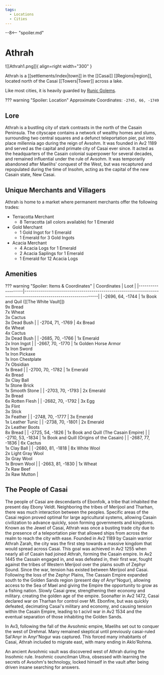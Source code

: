 ```yaml
---
tags:
  - Locations
  - Cities
---
```


--8<-- "spoiler.md"

# Athrah

![[Athrah1.png]]{ align=right width="300" }

Athrah is a [[settlements/index|town]] in the [[Casai]] [[Regions|region]], located north of the Casai [[Towers|Tower]] across a lake.

Like most cities, it is heavily guarded by [Runic Golems](https://minecraft.fandom.com/Iron_Golem). 

??? warning "Spoiler: Location"
    Approximate Coordinates: `-2745, 66, -1749`
	
## Lore

Athrah is a bustling city of stark contrasts in the north of the Casain Peninsula. The cityscape contains a network of wealthy homes and slums, surrounding two central squares and a defunct teleportation pier, put into place millennia ago during the reign of Avsohm. It was founded in Av2 1189 and served as the capital and primate city of Casai ever since. It acted as the headquarters of the Casain colonial superpower for several decades, and remained influential under the rule of Avsohm. It was temporarily abandoned after Maelihs' conquest of the West, but was recaptured and repopulated during the time of Insohm, acting as the capital of the new Casain state, New Casai.

## Unique Merchants and Villagers

Athrah is home to a market where permanent merchants offer the following trades:

* Terracotta Merchant
	* 8 Terracotta (all colors available) for 1 Emerald
* Gold Merchant
	* 1 Gold Ingot for 1 Emerald
	* 1 Emerald for 3 Gold Ingots
* Acacia Merchant
	* 4 Acacia Logs for 1 Emerald
	* 2 Acacia Saplings for 1 Emerald
	* 1 Emerald for 12 Acacia Logs
	
## Amenities

??? warning "Spoiler: Items & Coordinates"
    | Coordinates       | Loot                                                                                                              |
    |-------------------|-------------------------------------------------------------------------------------------------------------------|
    | -2696, 64, -1744  | 1x Book and Quil ([[The White Vault]]) <br>9x Bread <br>7x Wheat <br>3x Cactus <br>3x Dead Bush                       |
    | -2704, 71, -1769  | 4x Bread <br>6x Wheat <br>4x Cactus <br>3x Dead Bush                                                              |
    | -2685, 70, -1766  | 1x Emerald <br>2x Iron Ingot                                                                                      |
    | -2667, 70, -1770  | 1x Golden Horse Armor <br>1x Iron Sword <br>1x Iron Pickaxe <br>1x Iron Chestplate <br>7x Obsidian <br>1x Bread   |
    | -2700, 70, -1782  | 1x Emerald <br>4x Bread <br>3x Clay Ball <br>1x Stone Brick <br>1x Smooth Stone                                   |
    | -2703, 70, -1793  | 2x Emerald <br>3x Bread <br>6x Rotten Flesh                                                                       |
    | -2682, 70, -1792  | 3x Egg <br>3x Flint <br>3x Stick <br>3x Feather                                                                   |
    | -2748, 70, -1777  | 3x Emerald <br>1x Leather Tunic                                                                                   |
    | -2738, 70, -1801  | 2x Emerald <br>2x Leather Boots <br>8x Bread                                                                      |
    | -2725, 54, -1826  | 1x Book and Quill (The Casain Empire)                                                                             |
    | -2710, 53, -1834  | 1x Book and Quill (Origins of the Casain)                                                                         |
    | -2687, 77, -1836  | 6x Cactus <br>1x Clay Ball                                                                                        |
    | -2680, 81, -1818  | 8x White Wool <br>2x Light Gray Wool <br>3x Gray Wool <br>1x Brown Wool                                           |
    | -2663, 81, -1830  | 1x Wheat <br>7x Raw Beef <br>3x Raw Mutton                                                                        |
	
## The People of Casai

The people of Casai are descendants of Ebonfolk, a tribe that inhabited the present day Ebony Veldt. Neighboring the tribes of Merijool and Tharhan, there was much interaction between the peoples. Specific areas of the Casai region proved optimal for large agricultural systems, allowing Casain civilization to advance quickly, soon forming governments and kingdoms. Known as the Jewel of Casai, Athrah was once a busting trade city due to the presence of a teleportation pier that allowed ships from across the realm to reach the city with ease. Founded in Av2 1189 by Casain warrior Athrah Zarah, the city was the first step towards a massive kingdom that would spread across Casai. This goal was achieved in Av2 1255 when nearly all of Casain had joined Athrah, forming the Casain empire. In Av2 1445 the Cassain engaged in, and was defeated in, their first war, fought against the tribes of Western Merijool over the plains south of Zephyr Sound. Since the war, tension has existed between Merijool and Casai. Following the loss of the Zephyr Plains, The Cassain Empire expanded south to the Golden Sands region (present day of Anyr'Nogur), allowing access to the Sea of Mael and giving the Empire the opportunity to grow as a fishing nation. Slowly Casai grew, strengthening their economy and military. creating the golden age of the empire. Soonafter in Av2 1472, Casai declared war on Tharhan for control over Mt. Ebonfire, but was quickly defeated, decimating Casai's military and economy, and causing tension within the Casain Empire, leading to t acivil war in Av2 1534 and the eventual separation of those inhabiting the Golden Sands.

In Av3, following the fall of the Avsohmic empire, Maelihs set out to conquer the west of Drehmal. Many remained skeptical until previously casai-ruled Sal'Anyr in Anyr'Nogur was captured. This forced many inhabitants of Casai, Athrah included to migrate east, with many ending in Aklo'Rohma.

An ancient Avsohmic vault was discovered west of Athrah during the Insohmic rule. Insohmic councilman Ultva, obsessed with learning the secrets of Avsohm's technology, locked himself in the vault after being driven insane searching for answers. 